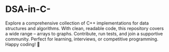 # DSA-in-C-
Explore a comprehensive collection of C++ implementations for data structures and algorithms. With clean, readable code, this repository covers a wide range – arrays to graphs. Contribute, run tests, and join a supportive community. Perfect for learning, interviews, or competitive programming. Happy coding! 🚀

